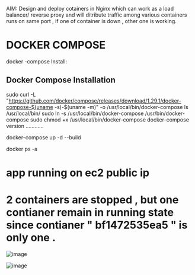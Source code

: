 AIM: Design and deploy cotainers in Nginx  which can work as a load balancer/ reverse proxy and will ditribute traffic among various containers runs on same port , if one of container is down , other one is working. 

# DOCKER COMPOSE 
docker -compose Install: 

Docker Compose Installation
----------------------------------------
sudo curl -L "https://github.com/docker/compose/releases/download/1.29.1/docker-compose-$(uname -s)-$(uname -m)" -o /usr/local/bin/docker-compose
ls /usr/local/bin/
sudo ln -s /usr/local/bin/docker-compose /usr/bin/docker-compose
sudo chmod +x /usr/local/bin/docker-compose
docker-compose version
............

docker-compose up -d --build

docker ps -a


# app running on ec2 public ip 


# 2 containers are stopped ,  but one contianer remain in running state since contianer " bf1472535ea5 " is only one . 

![image](https://github.com/user-attachments/assets/ae1c9367-26bb-4ddf-9f47-f1c7b89cc42d)


![image](https://github.com/user-attachments/assets/76ea1c65-7307-49ec-aa81-303ae7b21494)
